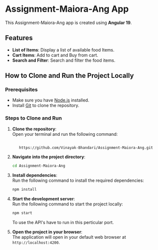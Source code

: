 
# Assignment-Maiora-Ang App

This Assignment-Maiora-Ang app is created using **Angular 19**. 

## Features

- **List of Items**: Display a list of available food Items.
- **Cart Items**: Add to cart and Buy from cart.
- **Search and Filter**: Search and filter the food items.

## How to Clone and Run the Project Locally

### Prerequisites
- Make sure you have [Node.js](https://nodejs.org/) installed.
- Install [Git](https://git-scm.com/) to clone the repository.

### Steps to Clone and Run

1. **Clone the repository**:  
   Open your terminal and run the following command:
   ```bash
     
      https://github.com/Vinayak-Bhandari/Assignment-Maiora-Ang.git
   ```

2. **Navigate into the project directory**:
   ```bash
   cd Assignment-Maiora-Ang
   ```

3. **Install dependencies**:  
   Run the following command to install the required dependencies:
   ```bash
   npm install
   ```

4. **Start the development server**:  
   Run the following command to start the project locally:
   ```bash
   npm start
   ```
   To use the API's have to run in this perticular port.
  

5. **Open the project in your browser**:  
   The application will open in your default web browser at `http://localhost:4200`.

